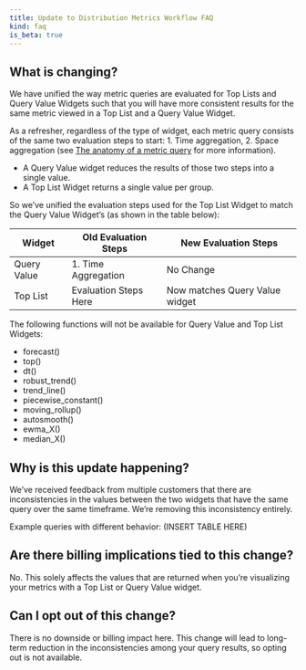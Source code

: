 ```yaml
---
title: Update to Distribution Metrics Workflow FAQ
kind: faq
is_beta: true
---
```


## What is changing?

We have unified the way metric queries are evaluated for Top Lists and Query Value Widgets such that you will have more consistent results for the same metric viewed in a Top List and a Query Value Widget. 

As a refresher, regardless of the type of widget, each metric query consists of the same two evaluation steps to start: 1. Time aggregation, 2. Space aggregation (see [The anatomy of a metric query][1] for more information). 

* A Query Value widget reduces the results of those two steps into a single value.
* A Top List Widget returns a single value per group.

So we’ve unified the evaluation steps used for the Top List Widget to match the Query Value Widget’s (as shown in the table below):


  | Widget                               | Old Evaluation Steps                                                                                                     | New Evaluation Steps             |
|-------------------------------------------|----------------------------------------------------------------------------------------------------------------|----------------------------------------------------|
| Query Value                              | 1. Time Aggregation | No Change  |
| Top List | Evaluation Steps Here | Now matches Query Value widget|

The following functions will not be available for Query Value and Top List Widgets: 
* forecast()
* top()
* dt()
* robust_trend()
* trend_line()
* piecewise_constant()
* moving_rollup()
* autosmooth()
* ewma_X()
* median_X()

## Why is this update happening? 

We’ve received feedback from multiple customers that there are inconsistencies in the values between the two widgets that have the same query over the same timeframe. We’re removing this inconsistency entirely. 

Example queries with different behavior:
(INSERT TABLE HERE) 

## Are there billing implications tied to this change? 

No. This solely affects the values that are returned when you’re visualizing your metrics with a Top List or Query Value widget. 

## Can I opt out of this change?

There is no downside or billing impact here. This change will lead to long-term reduction in the inconsistencies among your query results, so opting out is not available.






[1]: https://docs.datadoghq.com/metrics/#anatomy-of-a-metric-query

